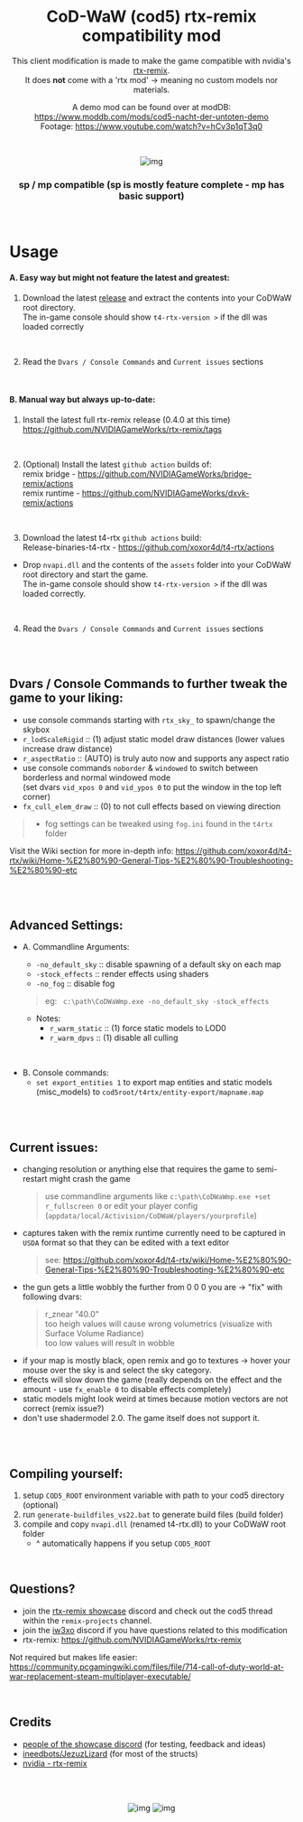 <h1 align="center">CoD-WaW (cod5) rtx-remix compatibility mod</h1>

<div align="center" markdown="1"> 

This client modification is made to make the game compatible with nvidia's [rtx-remix](https://github.com/NVIDIAGameWorks/rtx-remix).  
It does __not__ come with a 'rtx mod' -> meaning no custom models nor materials.  

A demo mod can be found over at modDB: https://www.moddb.com/mods/cod5-nacht-der-untoten-demo  
Footage: https://www.youtube.com/watch?v=hCv3p1qT3q0

<br>

</div>

<div align="center" markdown="1">
	
![img](img/01.jpg)
	
</div>

<h3 align="center">sp / mp compatible (sp is mostly feature complete - mp has basic support)</h3>
<br>

# Usage

#### A. Easy way but might not feature the latest and greatest:
  1. Download the latest [release](https://github.com/xoxor4d/t4-rtx/releases) and extract the contents into your CoDWaW root directory.  
  The in-game console should show `t4-rtx-version >` if the dll was loaded correctly

<br>

2) Read the `Dvars / Console Commands` and `Current issues` sections

<br>

#### B. Manual way but always up-to-date:

1) Install the latest full rtx-remix release (0.4.0 at this time)   
https://github.com/NVIDIAGameWorks/rtx-remix/tags

<br>

2) (Optional) Install the latest `github action` builds of:  
remix bridge - https://github.com/NVIDIAGameWorks/bridge-remix/actions  
remix runtime - https://github.com/NVIDIAGameWorks/dxvk-remix/actions  

<br>

3) Download the latest t4-rtx `github actions` build:  
  Release-binaries-t4-rtx - https://github.com/xoxor4d/t4-rtx/actions 
  - Drop `nvapi.dll` and the contents of the `assets` folder into your CoDWaW root directory and start the game.  
  The in-game console should show `t4-rtx-version >` if the dll was loaded correctly.

<br>

4) Read the `Dvars / Console Commands` and `Current issues` sections

<br>
<br>

## Dvars / Console Commands to further tweak the game to your liking:

- use console commands starting with `rtx_sky_` to spawn/change the skybox
- `r_lodScaleRigid` :: (1) adjust static model draw distances (lower values increase draw distance)
- `r_aspectRatio` :: (AUTO) is truly auto now and supports any aspect ratio
- use console commands `noborder` & `windowed` to switch between borderless and normal windowed mode  
(set dvars `vid_xpos 0` and `vid_ypos 0` to put the window in the top left corner)
- `fx_cull_elem_draw` :: (0) to not cull effects based on viewing direction

> + fog settings can be tweaked using `fog.ini` found in the `t4rtx` folder

Visit the Wiki section for more in-depth info: https://github.com/xoxor4d/t4-rtx/wiki/Home-%E2%80%90-General-Tips-%E2%80%90-Troubleshooting-%E2%80%90-etc


<br>
<br>

## Advanced Settings:

- A. Commandline Arguments:  
  - `-no_default_sky` :: disable spawning of a default sky on each map
  - `-stock_effects` :: render effects using shaders
  - `-no_fog` :: disable fog
  > eg: &ensp;`c:\path\CoDWaWmp.exe -no_default_sky -stock_effects` 

  - Notes: 
    - `r_warm_static` :: (1) force static models to LOD0
    - `r_warm_dpvs` :: (1) disable all culling 

<br>

- B. Console commands:  
  - `set export_entities 1` to export map entities and static models (misc_models) to `cod5root/t4rtx/entity-export/mapname.map`  

<br>



<br>

## Current issues:
- changing resolution or anything else that requires the game to semi-restart might crash the game
  > use commandline arguments like `c:\path\CoDWaWmp.exe +set r_fullscreen 0` or edit your player config (`appdata/local/Activision/CoDWaW/players/yourprofile`)
- captures taken with the remix runtime currently need to be captured in `USDA` format so that they can be edited with a text editor
  > see: https://github.com/xoxor4d/t4-rtx/wiki/Home-%E2%80%90-General-Tips-%E2%80%90-Troubleshooting-%E2%80%90-etc
- the gun gets a little wobbly the further from 0 0 0 you are -> "fix" with following dvars:
  > r_znear "40.0"  
  > too heigh values will cause wrong volumetrics (visualize with Surface Volume Radiance)  
  > too low values will result in wobble
- if your map is mostly black, open remix and go to textures -> hover your mouse over the sky is and select the sky category.
- effects will slow down the game (really depends on the effect and the amount - use `fx_enable 0` to disable effects completely) 
- static models might look weird at times because motion vectors are not correct (remix issue?)
- don't use shadermodel 2.0. The game itself does not support it.  

<br>
<br>

## Compiling yourself:
1. setup `COD5_ROOT` environment variable with path to your cod5 directory (optional)
2. run `generate-buildfiles_vs22.bat` to generate build files (build folder)
3. compile and copy `nvapi.dll` (renamed t4-rtx.dll) to your CoDWaW root folder  
   - ^ automatically happens if you setup `COD5_ROOT`

<br>

## Questions? 
- join the [rtx-remix showcase](https://discord.gg/j6sh7JD3v9) discord and check out the cod5 thread within the `remix-projects` channel.
- join the [iw3xo](https://discord.gg/t5jRGbj) discord if you have questions related to this modification
- rtx-remix: https://github.com/NVIDIAGameWorks/rtx-remix  

Not required but makes life easier:   
https://community.pcgamingwiki.com/files/file/714-call-of-duty-world-at-war-replacement-steam-multiplayer-executable/  



<br>

## Credits
- [people of the showcase discord](https://discord.gg/j6sh7JD3v9) (for testing, feedback and ideas)
- [ineedbots/JezuzLizard](https://github.com/JezuzLizard/T4SP-Server-Plugin) (for most of the structs)
- [nvidia - rtx-remix](https://github.com/NVIDIAGameWorks/rtx-remix)

<br>
<br>

<div align="center" markdown="1">
	
![img](img/03.jpg)
![img](img/02.jpg)
	

</div>

